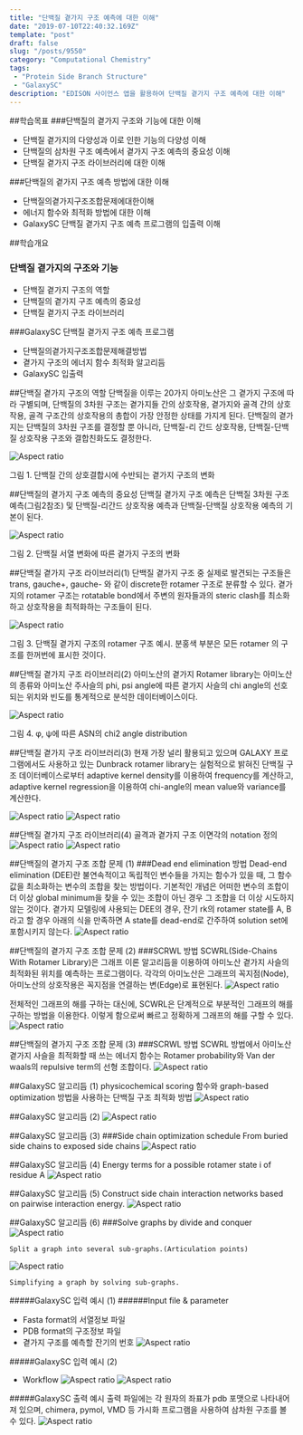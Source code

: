 ```yaml
---
title: "단백질 곁가지 구조 예측에 대한 이해"
date: "2019-07-10T22:40:32.169Z"
template: "post"
draft: false
slug: "/posts/9550"
category: "Computational Chemistry"
tags: 
 - "Protein Side Branch Structure"
 - "GalaxySC"
description: "EDISON 사이언스 앱을 활용하여 단백질 곁가지 구조 예측에 대한 이해"
---
```

##학습목표
###단백질의 곁가지 구조와 기능에 대한 이해
- 단백질 곁가지의 다양성과 이로 인한 기능의 다양성 이해
- 단백질의 삼차원 구조 예측에서 곁가지 구조 예측의 중요성 이해
- 단백질 곁가지 구조 라이브러리에 대한 이해

###단백질의 곁가지 구조 예측 방법에 대한 이해
- 단백질의곁가지구조조합문제에대한이해
- 에너지 함수와 최적화 방법에 대한 이해
- GalaxySC 단백질 곁가지 구조 예측 프로그램의 입출력 이해
                
##학습개요
### 단백질 곁가지의 구조와 기능 
- 단백질 곁가지 구조의 역할
- 단백질의 곁가지 구조 예측의 중요성 
- 단백질 곁가지 구조 라이브러리

###GalaxySC 단백질 곁가지 구조 예측 프로그램 
- 단백질의곁가지구조조합문제해결방법
- 곁가지 구조의 에너지 함수 최적화 알고리듬 
- GalaxySC 입출력
                
##단백질 곁가지 구조의 역할
단백질을 이루는 20가지 아미노산은 그 곁가지 구조에 따라 구별되며, 단백질의 3차원 구조는 곁가지들 간의 상호작용, 곁가지와 골격 간의 상호작용, 골격 구조간의 상호작용의 총합이 가장 안정한 상태를 가지게 된다. 단백질의 곁가지는 단백질의 3차원 구조를 결정할 뿐 아니라, 단백질-리 간드 상호작용, 단백질-단백질 상호작용 구조와 결합친화도도 결정한다.

![Aspect ratio](/media/POST/9550/1.jpg)


그림 1. 단백질 간의 상호결합시에 수반되는 곁가지 구조의 변화
                 
##단백질의 곁가지 구조 예측의 중요성
단백질 곁가지 구조 예측은 단백질 3차원 구조 예측(그림2참조) 및 단백질-리간드 상호작용 예측과 단백질-단백질 상호작용 예측의 기본이 된다.

![Aspect ratio](/media/POST/9550/2.jpg)


그림 2. 단백질 서열 변화에 따른 곁가지 구조의 변화
                  
##단백질 곁가지 구조 라이브러리(1)
단백질 곁가지 구조 중 실제로 발견되는 구조들은 trans, gauche+, gauche- 와 같이 discrete한 rotamer 구조로 분류할 수 있다. 곁가지의 rotamer 구조는 rotatable bond에서 주변의 원자들과의 steric clash를 최소화하고 상호작용을 최적화하는 구조들이 된다.

![Aspect ratio](/media/POST/9550/3.jpg)

  그림 3. 단백질 곁가지 구조의 rotamer 구조 예시. 분홍색 부분은 모든 rotamer 의 구조를 한꺼번에 표시한 것이다.
               
##단백질 곁가지 구조 라이브러리(2)
아미노산의 곁가지 Rotamer library는 아미노산의 종류와 아미노산 주사슬의 phi, psi angle에 따른 곁가지 사슬의 chi angle의 선호되는 위치와 빈도를 통계적으로 분석한 데이터베이스이다.

![Aspect ratio](/media/POST/9550/4.jpg)


그림 4. φ, ψ에 따른 ASN의 chi2 angle distribution
                 
##단백질 곁가지 구조 라이브러리(3)
현재 가장 널리 활용되고 있으며 GALAXY 프로그램에서도 사용하고 있는 Dunbrack rotamer library는 실험적으로 밝혀진 단백질 구조 데이터베이스로부터 adaptive kernel density를 이용하여 frequency를 계산하고, adaptive kernel regression을 이용하여 chi-angle의 mean value와 variance를 계산한다.

![Aspect ratio](/media/POST/9550/5.jpg)
![Aspect ratio](/media/POST/9550/6.jpg)


##단백질 곁가지 구조 라이브러리(4)
골격과 곁가지 구조 이면각의 notation 정의
![Aspect ratio](/media/POST/9550/7.jpg)
![Aspect ratio](/media/POST/9550/8.jpg)
          
##단백질의 곁가지 구조 조합 문제 (1)
###Dead end elimination 방법
Dead-end elimination (DEE)란 불연속적이고 독립적인 변수들을 가지는 함수가 있을 때, 그 함수 값을 최소화하는 변수의 조합을 찾는 방법이다. 기본적인 개념은 어떠한 변수의 조합이 더 이상 global minimum을 찾을 수 있는 조합이 아닌 경우 그 조합을 더 이상 시도하지 않는 것이다. 곁가지 모델링에 사용되는 DEE의 경우, 잔기 rk의 rotamer state를 A, B 라고 할 경우 아래의 식을 만족하면 A state를 dead-end로 간주하여 solution set에 포함시키지 않는다.
![Aspect ratio](/media/POST/9550/9.jpg)

                   
##단백질의 곁가지 구조 조합 문제 (2)
###SCRWL 방법
SCWRL(Side-Chains With Rotamer Library)은 그래프 이론 알고리듬을 이용하여 아미노산 곁가지 사슬의 최적화된 위치를 예측하는 프로그램이다. 각각의
아미노산은 그래프의 꼭지점(Node),아미노산의 상호작용은 꼭지점을 연결하는 변(Edge)로 표현된다. 
![Aspect ratio](/media/POST/9550/10.jpg)


전체적인 그래프의 해를 구하는 대신에, SCWRL은 단계적으로 부분적인 그래프의 해를 구하는 방법을 이용한다. 이렇게 함으로써 빠르고 정확하게 그래프의 해를 구할 수 있다.
![Aspect ratio](/media/POST/9550/11.jpg)


                  
##단백질의 곁가지 구조 조합 문제 (3)
###SCRWL 방법
SCWRL 방법에서 아미노산 곁가지 사슬을 최적화할 때 쓰는 에너지 함수는 Rotamer probability와 Van der waals의 repulsive term의 선형 조합이다.
![Aspect ratio](/media/POST/9550/12.jpg)


##GalaxySC 알고리듬 (1)
physicochemical scoring 함수와 graph-based optimization 방법을 사용하는 단백질 구조 최적화 방법
![Aspect ratio](/media/POST/9550/13.jpg)


##GalaxySC 알고리듬 (2)
![Aspect ratio](/media/POST/9550/14.jpg)


##GalaxySC 알고리듬 (3)
###Side chain optimization schedule
From buried side chains to exposed side chains
![Aspect ratio](/media/POST/9550/15.jpg)


##GalaxySC 알고리듬 (4)
Energy terms for a possible rotamer state i of residue A
![Aspect ratio](/media/POST/9550/16.jpg)


##GalaxySC 알고리듬 (5)
Construct side chain interaction networks based on pairwise interaction energy.
 ![Aspect ratio](/media/POST/9550/17.jpg)
                    
##GalaxySC 알고리듬 (6)
###Solve graphs by divide and conquer
 ![Aspect ratio](/media/POST/9550/18.jpg)


    Split a graph into several sub-graphs.(Articulation points)


 ![Aspect ratio](/media/POST/9550/19.jpg)


    Simplifying a graph by solving sub-graphs.
                
#####GalaxySC 입력 예시 (1)
######Input file & parameter
- Fasta format의 서열정보 파일
- PDB format의 구조정보 파일
- 곁가지 구조를 예측할 잔기의 번호
![Aspect ratio](/media/POST/9550/20.jpg)
               
#####GalaxySC 입력 예시 (2)
- Workflow
![Aspect ratio](/media/POST/9550/21.jpg)
![Aspect ratio](/media/POST/9550/22.jpg)
                 
#####GalaxySC 출력 예시
출력 파일에는 각 원자의 좌표가 pdb 포맷으로 나타내어져 있으며, chimera, pymol, VMD 등 가시화 프로그램을 사용하여 삼차원 구조를 볼 수 있다.
![Aspect ratio](/media/POST/9550/23.jpg)
                  